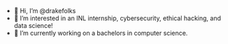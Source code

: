 - 👋 Hi, I’m @drakefolks
- 👀 I’m interested in an INL internship, cybersecurity, ethical hacking, and data science!
- 🌱 I’m currently working on a bachelors in computer science.


<!---
drakefolks/drakefolks is a ✨ special ✨ repository because its `README.md` (this file) appears on your GitHub profile.
You can click the Preview link to take a look at your changes.
--->
